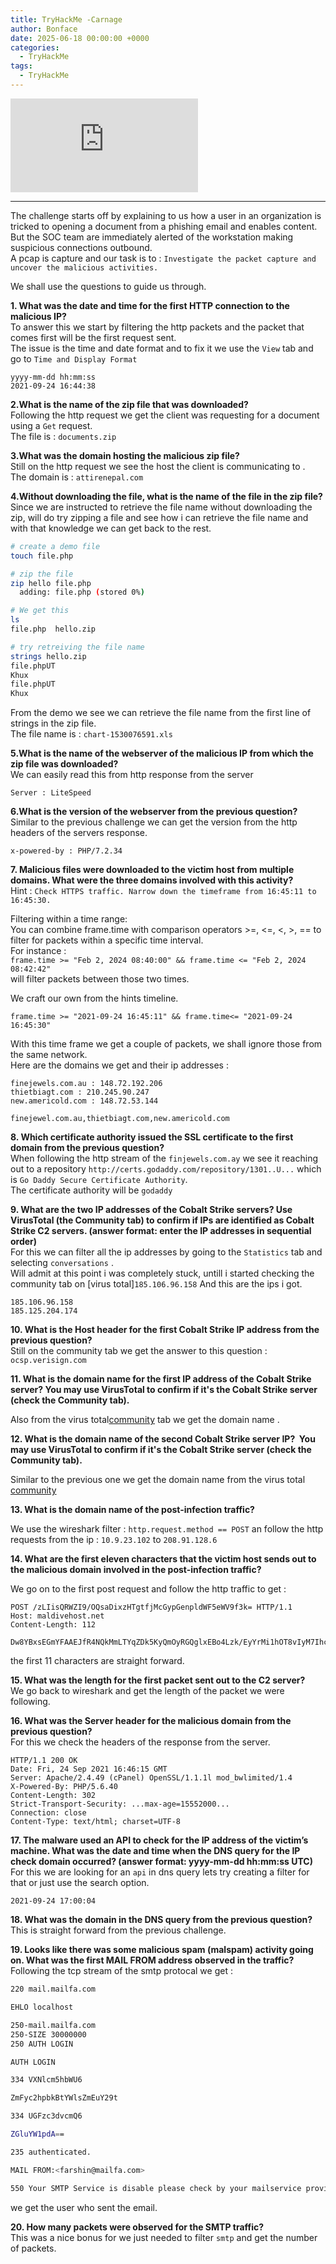 ```yaml
---
title: TryHackMe -Carnage
author: Bonface
date: 2025-06-18 00:00:00 +0000
categories:
  - TryHackMe
tags:
  - TryHackMe
---
```


<iframe src="https://tryhackme.com/api/v2/badges/public-profile?userPublicId=2274474" style='border:none;'></iframe>

---

The challenge starts off by explaining to us how a user in  an organization is tricked to opening a document from a phishing email and enables content. But the SOC team are immediately alerted of the workstation making suspicious connections outbound.   
A pcap is capture and our task is to : `Investigate the packet capture and uncover the malicious activities.`  

We shall use the questions to guide us through.  

**1. What was the date and time for the first HTTP connection to the malicious IP?**  
To answer this we start by filtering the http packets and the packet that comes first will be the first request sent.  
The  issue is the time and date format and to fix it we use the `View` tab and go to `Time and Display Format`   

```
yyyy-mm-dd hh:mm:ss
2021-09-24 16:44:38
```

**2.What is the name of the zip file that was downloaded?**  
Following the http request we get the client was requesting for a document using a `Get` request.  
The file is : `documents.zip`    

**3.What was the domain hosting the malicious zip file?**  
Still on the http request we see the host the client is communicating to .  
The domain is : `attirenepal.com`  

**4.Without downloading the file, what is the name of the file in the zip file?**  
Since we are instructed to retrieve the file name without downloading the zip, will do try zipping a file and see how i can retrieve the file name and with that knowledge we can get back to the rest.  
```sh
# create a demo file
touch file.php

# zip the file
zip hello file.php
  adding: file.php (stored 0%)

# We get this
ls
file.php  hello.zip

# try retreiving the file name
strings hello.zip 
file.phpUT	
Khux
file.phpUT
Khux

```

From the demo we see we can retrieve the file name from the first line of strings in the zip file.  
The file name is : `chart-1530076591.xls`  

**5.What is the name of the webserver of the malicious IP from which the zip file was downloaded?**  
We can easily read this from http response from the server    
```
Server : LiteSpeed
```

**6.What is the version of the webserver from the previous question?**  
Similar to the previous challenge we can get the version from the http headers of the servers response.  
```
x-powered-by : PHP/7.2.34
```

**7. Malicious files were downloaded to the victim host from multiple domains. What were the three domains involved with this activity?**  
Hint : `Check HTTPS traffic. Narrow down the timeframe from 16:45:11 to 16:45:30.`    

Filtering within a time range:  
You can combine frame.time with comparison operators >=, <=, <, >, == to filter for packets within a specific time interval.  
For instance :   
`frame.time >= "Feb 2, 2024 08:40:00" && frame.time <= "Feb 2, 2024 08:42:42"`   
will filter packets between those two times.  

We craft our own from the hints timeline.  
```
frame.time >= "2021-09-24 16:45:11" && frame.time<= "2021-09-24 16:45:30"
```

With this time frame we get a couple of packets, we shall ignore those from the same network.  
Here are the domains we get and their ip addresses :   
```
finejewels.com.au : 148.72.192.206
thietbiagt.com : 210.245.90.247
new.americold.com : 148.72.53.144

finejewel.com.au,thietbiagt.com,new.americold.com

```


**8. Which certificate authority issued the SSL certificate to the first domain from the previous question?**  
When following the http stream of the `finjewels.com.ay` we see it reaching out to a repository `http://certs.godaddy.com/repository/1301..U...` which is `Go Daddy Secure Certificate Authority`.  
The certificate authority will be `godaddy`   

**9. What are the two IP addresses of the Cobalt Strike servers? Use VirusTotal (the Community tab) to confirm if IPs are identified as Cobalt Strike C2 servers. (answer format: enter the IP addresses in sequential order)**  
For this we can filter all the ip addresses by going to the `Statistics` tab and selecting  `conversations` .   
Will admit at this point i was completely stuck, untill i started checking the community tab on [virus total]`185.106.96.158`
And this are the ips i got.  
```
185.106.96.158
185.125.204.174

```

**10. What is the Host header for the first Cobalt Strike IP address from the previous question?**  
Still on the community tab we get the answer to this question : `ocsp.verisign.com`

**11. What is the domain name for the first IP address of the Cobalt Strike server? You may use VirusTotal to confirm if it's the Cobalt Strike server (check the Community tab).**  

Also from the virus total[community](https://www.virustotal.com/gui/ip-address/185.106.96.158/community) tab we get the domain name .

**12. What is the domain name of the second Cobalt Strike server IP?  You may use VirusTotal to confirm if it's the Cobalt Strike server (check the Community tab).**  

Similar to the previous one we get the domain name from the virus total [community](https://www.virustotal.com/gui/ip-address/185.125.204.174/community) 

**13. What is the domain name of the post-infection traffic?**  

We use the wireshark filter : `http.request.method == POST` an follow the http requests from the ip : `10.9.23.102` to `208.91.128.6`

**14. What are the first eleven characters that the victim host sends out to the malicious domain involved in the post-infection traffic?**  

We go on to the first post request and follow the http traffic to get :
```
POST /zLIisQRWZI9/OQsaDixzHTgtfjMcGypGenpldWF5eWV9f3k= HTTP/1.1
Host: maldivehost.net
Content-Length: 112

Dw8YBxsEGmYFAAEJfR4NQkMmLTYqZDk5KyQmOyRGQglxEBo4Lzk/EyYrMi1hOT8vIyM7IhcNPzsOKjguFxgkLSIiJCxFRgwFAgIIDQUZGBoFD0JF

```

the first 11 characters are straight forward.

**15. What was the length for the first packet sent out to the C2 server?**  
We go back to wireshark and get the length of the packet we were following.

**16. What was the Server header for the malicious domain from the previous question?**  
For this we check the headers of the response from the server.
```
HTTP/1.1 200 OK
Date: Fri, 24 Sep 2021 16:46:15 GMT
Server: Apache/2.4.49 (cPanel) OpenSSL/1.1.1l mod_bwlimited/1.4
X-Powered-By: PHP/5.6.40
Content-Length: 302
Strict-Transport-Security: ...max-age=15552000...
Connection: close
Content-Type: text/html; charset=UTF-8
```

**17. The malware used an API to check for the IP address of the victim’s machine. What was the date and time when the DNS query for the IP check domain occurred? (answer format: yyyy-mm-dd hh:mm:ss UTC)**  
For this we are looking for an `api` in dns query lets try creating a filter for that or just use the search option.

```
2021-09-24 17:00:04

```

**18. What was the domain in the DNS query from the previous question?**  
This is straight forward from the previous challenge.

**19. Looks like there was some malicious spam (malspam) activity going on. What was the first MAIL FROM address observed in the traffic?**  
Following the tcp stream of the smtp protocal we get : 
```sh
220 mail.mailfa.com

EHLO localhost

250-mail.mailfa.com
250-SIZE 30000000
250 AUTH LOGIN

AUTH LOGIN

334 VXNlcm5hbWU6

ZmFyc2hpbkBtYWlsZmEuY29t

334 UGFzc3dvcmQ6

ZGluYW1pdA==

235 authenticated.

MAIL FROM:<farshin@mailfa.com>

550 Your SMTP Service is disable please check by your mailservice provider.
```

we get the user who sent the email.

**20. How many packets were observed for the SMTP traffic?**  
This was a nice bonus for we just needed to filter `smtp` and get the number of packets.

